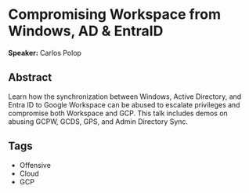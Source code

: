 # Compromising Workspace from Windows, AD & EntraID

**Speaker:** Carlos Polop

## Abstract

Learn how the synchronization between Windows, Active Directory, and Entra ID to Google Workspace can be abused to escalate privileges and compromise both Workspace and GCP. This talk includes demos on abusing GCPW, GCDS, GPS, and Admin Directory Sync.

## Tags

- Offensive
- Cloud
- GCP
